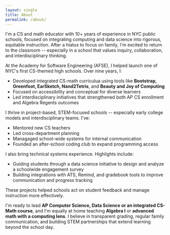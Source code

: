 ```yaml
---
layout: single
title: About
permalink: /about/
---
```


I'm a CS and math educator with 10+ years of experience in NYC public schools, focused on integrating computing and data science into rigorous, equitable instruction. After a hiatus to focus on family, I'm excited to return to the classroom -- especially in a school that values inquiry, collaboration, and interdisciplinary thinking.

At the Academy for Software Engineering (AFSE), I helped launch one of NYC's first CS-themed high schools. Over nine years, I:
- Developed integrated CS-math curriculua using tools like **Bootstrap, Greenfoot, EarSketch, Nand2Tetris**, and **Beauty and Joy of Computing**
- Focused on accessibility and conceptual for diverse learners
- Led interdisciplinary initiatives that strengthened both AP CS enrollment and Algebra Regents outcomes

I thrive in project-based, STEM-focused schools -- especially early college models and interdisciplinary teams. I've:
- Mentored new CS teachers
- Led cross-department planning
- Managaged school-wide systems for internal communication
- Founded an after-school coding club to expand programming access

I also bring technical systems experience. Highlights include:
- Guiding students through a data science initiative to design and analyze a schoolwide engagement survey
- Building integrations with ATS, Remind, and gradebook tools to improve communication and progress tracking

These projects helped schools act on student feedback and manage instruction more effectively.

I'm ready to lead **AP Computer Science, Data Science or an integrated CS-Math course**, and I'm equally at home teaching **Algebra I** or **advanced math with a computing lens**. I believe in transparent grading, regular family communication, and building STEM partnerships that extend learning beyond the school day.
